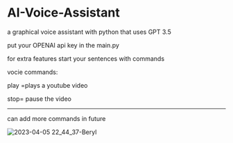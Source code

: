 # AI-Voice-Assistant
a graphical voice assistant with python that uses GPT 3.5

put your OPENAI api key in the main.py



for extra features start your sentences with commands

vocie commands:

play =plays a youtube video

stop= pause the video

--------------
can add more commands in future


![2023-04-05 22_44_37-Beryl](https://user-images.githubusercontent.com/96123439/230227361-04d52a24-7f3e-407e-a326-407d26028abf.png)
